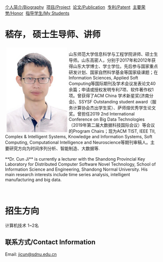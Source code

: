 [个人简介/Biography](./index.md)&nbsp; [项目/Project](./project.md)&nbsp; [论文/Publication](./publication.md)&nbsp;  [专利/Patent](./patent.md)&nbsp; [主要荣誉/Honor](./honor.md)&nbsp; [指导学生/My Students](./student.md)

# 嵇存， 硕士生导师、讲师
<div style="float: left; clear: both;" align="left">
<img src="./pic/photo.JPG" width="200" align=left hspace="5" vspace="5"/>

<br/>
山东师范大学信息科学与工程学院讲师、硕士生导师。山东高密人，分别于2017年和2012年获得山东大学博士、学士学位。先后参与国家重点研发计划、国家自然科学基金等国家级课题；在Information Sciences, Applied Soft Computing等国际期刊及学术会议发表论文40余篇；申请或授权发明专利7项、软件著作权1项。曾获得了ACM China 学术新星奖(济南分会)、SSYSF Outstanding student award（服务计算协会杰出学生奖）、萨师煊优秀学生论文奖。曾担任2019 2nd International Conference on Big Data Technologies（2019年第二届大数据科技国际会议）等会议的Program Chairs；现为ACM TIST, IEEE TII, Complex & Intelligent Systems, Knowledge and Information Systems, Soft Computing,  Computational Intelligence and Neuroscience等期刊审稿人。主要研究方向为时间序列分析、智能制造、大数据等.
<br/>
<br/>
**Dr. Cun Ji** is currently a lecturer with the Shandong Provincial Key Laboratory for Distributed Computer Software Novel Technology, School of Information Science and Engineering, Shandong Normal University. His main research interests include time series analysis, intelligent manufacturing and big data.
</div>
<br clear="left" />
<br/>
<br/>

# 招生方向
计算机技术  1~2名

## 联系方式/Contact Information
Email: jicun@sdnu.edu.cn


